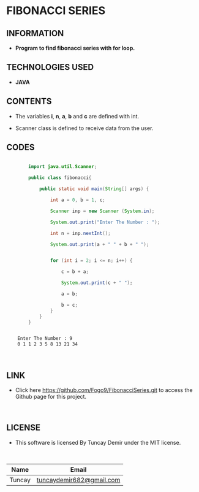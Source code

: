 # **FIBONACCI SERIES**

## INFORMATION

* **Program to find fibonacci series with for loop.**

## TECHNOLOGIES USED

* **JAVA**

## CONTENTS

* The variables **i**, **n**, **a**, **b** and **c** are defined with int.

* Scanner class is defined to receive data from the user.

## CODES

```Java

        import java.util.Scanner;

        public class fibonacci{

            public static void main(String[] args) {

                int a = 0, b = 1, c;

                Scanner inp = new Scanner (System.in);

                System.out.print("Enter The Number : ");

                int n = inp.nextInt();

                System.out.print(a + " " + b + " ");


```

```Java

                for (int i = 2; i <= n; i++) {

                    c = b + a;

                    System.out.print(c + " ");

                    a = b;

                    b = c;
                }
            }
        }

```

```bash

    Enter The Number : 9
    0 1 1 2 3 5 8 13 21 34

```

<br />

## LINK

* Click here https://github.com/Fogo9/FibonacciSeries.git to access the Github page for this project.

<br />

## LICENSE

* This software is licensed By Tuncay Demir under the MIT license.

<br />


| Name |  Email |
| ---- |  ----- |
| Tuncay | tuncaydemir682@gmail.com |

